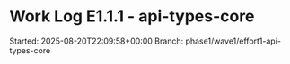 # Work Log E1.1.1 - api-types-core
Started: 2025-08-20T22:09:58+00:00
Branch: phase1/wave1/effort1-api-types-core
